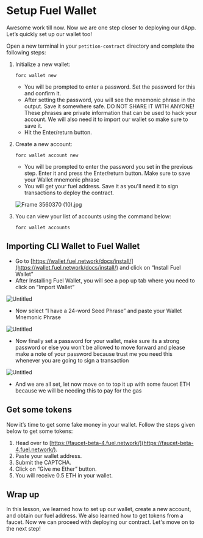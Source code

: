 # Setup Fuel Wallet

Awesome work till now. Now we are one step closer to deploying our dApp. Let’s quickly set up our wallet too!

Open a new terminal in your `petition-contract` directory and complete the following steps:

1. Initialize a new wallet: 
    
    ```
    forc wallet new
    ```
    
    - You will be prompted to enter a password. Set the password for this and confirm it.
    - After setting the password, you will see the mnemonic phrase in the output. Save it somewhere safe. DO NOT SHARE IT WITH ANYONE! These phrases are private information that can be used to hack your account. We will also need it to import our wallet so make sure to save it.
    - Hit the Enter/return button.
    
2. Create a new account:
    
    ```
    forc wallet account new
    ```
    
    - You will be prompted to enter the password you set in the previous step. Enter it and press the Enter/return button. Make sure to save your Wallet mnemonic phrase
    - You will get your fuel address. Save it as you'll need it to sign transactions to deploy the contract.
    
    ![Frame 3560370 (10).jpg](https://github.com/0xmetaschool/Learning-Projects/blob/main/assests_for_all/assets_for_petition_fuel/Setup%20Fuel%20Wallet/Frame_3560370_(10).jpg?raw=true)
    

3. You can view your list of accounts using the command below:
    
    ```
    forc wallet accounts
    ```
    

## Importing CLI Wallet to Fuel Wallet

- Go to [https://wallet.fuel.network/docs/install/](https://wallet.fuel.network/docs/install/) and click on “Install Fuel Wallet”
- After Installing Fuel Wallet, you will see a pop up tab where you need to click on “Import Wallet”

![Untitled](https://github.com/0xmetaschool/Learning-Projects/blob/main/assests_for_all/assets_for_petition_fuel/Setup%20Fuel%20Wallet/Untitled.png?raw=true)

- Now select “I have a 24-word Seed Phrase” and paste your Wallet Mnemonic Phrase

![Untitled](https://github.com/0xmetaschool/Learning-Projects/blob/main/assests_for_all/assets_for_petition_fuel/Setup%20Fuel%20Wallet/Untitled%201.png?raw=true)

- Now finally set a password for your wallet, make sure its a strong password or else you won’t be allowed to move forward and please make a note of your password because trust me you need this whenever you are going to sign a transaction

![Untitled](https://github.com/0xmetaschool/Learning-Projects/blob/main/assests_for_all/assets_for_petition_fuel/Setup%20Fuel%20Wallet/Untitled%202.png?raw=true)

- And we are all set, let now move on to top it up with some faucet ETH because we will be needing this to pay for the gas

## Get some tokens

Now it’s time to get some fake money in your wallet. Follow the steps given below to get some tokens:

1. Head over to [https://faucet-beta-4.fuel.network/](https://faucet-beta-4.fuel.network/).
2. Paste your wallet address. 
3. Submit the CAPTCHA.
4. Click on “Give me Ether” button.
5. You will receive 0.5 ETH in your wallet.

## Wrap up

In this lesson, we learned how to set up our wallet, create a new account, and obtain our fuel address. We also learned how to get tokens from a faucet. Now we can proceed with deploying our contract. Let's move on to the next step!